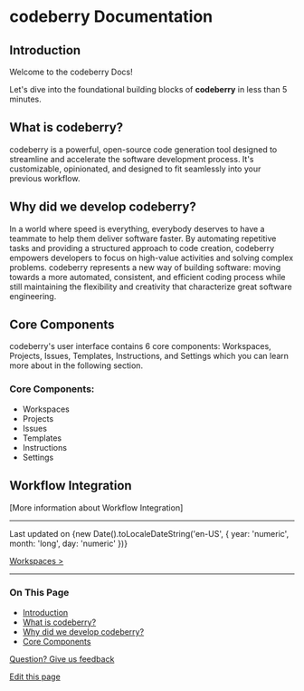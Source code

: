 # codeberry Documentation

## Introduction

Welcome to the codeberry Docs!

Let's dive into the foundational building blocks of **codeberry** in less than 5 minutes.

## What is codeberry?

codeberry is a powerful, open-source code generation tool designed to streamline and accelerate the software development process. It's customizable, opinionated, and designed to fit seamlessly into your previous workflow.

## Why did we develop codeberry?

In a world where speed is everything, everybody deserves to have a teammate to help them deliver software faster. By automating repetitive tasks and providing a structured approach to code creation, codeberry empowers developers to focus on high-value activities and solving complex problems. codeberry represents a new way of building software: moving towards a more automated, consistent, and efficient coding process while still maintaining the flexibility and creativity that characterize great software engineering.

## Core Components

codeberry's user interface contains 6 core components: Workspaces, Projects, Issues, Templates, Instructions, and Settings which you can learn more about in the following section.

### Core Components:
- Workspaces
- Projects
- Issues
- Templates
- Instructions
- Settings

## Workflow Integration

[More information about Workflow Integration]

---

Last updated on {new Date().toLocaleDateString('en-US', { year: 'numeric', month: 'long', day: 'numeric' })}

[Workspaces >](#)

---

### On This Page
- [Introduction](#introduction)
- [What is codeberry?](#what-is-codeberry)
- [Why did we develop codeberry?](#why-did-we-develop-codeberry)
- [Core Components](#core-components)

[Question? Give us feedback](#)

[Edit this page](#)